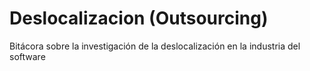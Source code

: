 # Deslocalizacion (Outsourcing)

Bitácora sobre la investigación de la deslocalización en la industria del software
